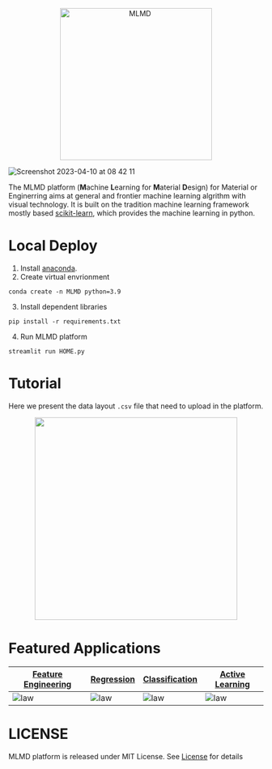 <p align="center">
  <img src="https://github.com/Jiaxuan-Ma/MLMDMarket/blob/main/MLMDicon.gif?raw=true" width="300px"  alt="MLMD"/>
</div>
</p>

![Screenshot 2023-04-10 at 08 42 11](https://user-images.githubusercontent.com/86995074/230804638-1ea3eda7-fd92-4140-b2a4-e7945ba5443f.png)

The MLMD platform (**M**achine **L**earning for **M**aterial **D**esign) for Material or Enginerring aims at general and frontier machine learning algrithm with visual technology. It is built on the tradition machine learning framework mostly based [scikit-learn](https://scikit-learn.org/stable/index.html), which provides the machine learning in python. 


# Local Deploy

1. Install [anaconda](https://www.anaconda.com/). 
2. Create virtual envrionment
```
conda create -n MLMD python=3.9
```
3. Install dependent libraries
```
pip install -r requirements.txt
```
4. Run MLMD platform
```
streamlit run HOME.py
```

# Tutorial

Here we present the data layout `.csv` file that need to upload in the platform.

<p align="center">
  <img src="https://github.com/Jiaxuan-Ma/MLMDMarket/blob/main/data%20layout.jpg?raw=true" , width="400px" />
</p>

# Featured Applications

| [Feature Engineering](https://mlmd.netlify.app/user-guide/feature%20engineering/) | [Regression](https://mlmd.netlify.app/user-guide/regression/) | [Classification](https://mlmd.netlify.app/user-guide/classification/) | [Active Learning](https://mlmd.netlify.app/user-guide/active%20learning/) |
| ------------------------------------------------------------ | ------------------------------------------------------------ | ------------------------------------------------------------ | ------------------------------------------------------------ |
| ![law](https://github.com/Jiaxuan-Ma/MLMDMarket/blob/main/feature%20engineering.png?raw=true)                              | ![law](https://github.com/Jiaxuan-Ma/MLMDMarket/blob/main/regression.jpg?raw=true)                       | ![law](https://github.com/Jiaxuan-Ma/MLMDMarket/blob/main/classification.jpg?raw=true)                              | ![law](https://github.com/Jiaxuan-Ma/MLMDMarket/blob/main/active%20learning.jpg?raw=true)    

# LICENSE
MLMD platform is released under MIT License. See [License](https://github.com/Jiaxuan-Ma/Machine-Learning-for-Material-Design/blob/main/LICENSE) for details
